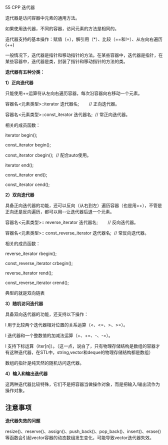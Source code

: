 55 CPP 迭代器

迭代器是访问容器中元素的通用方法。

如果使用迭代器，不同的容器，访问元素的方法是相同的。

迭代器支持的基本操作：赋值（=），解引用（*）、比较（==和!=）、从左向右遍历(++)

一般情况下，迭代器是指针和移动指针的方法。在某些容器中，迭代器是指针，在某些容器中，迭代器是类，封装了指针和移动指针的方法的类。

**迭代器有五种分类：**

**1）正向迭代器**

只能使用++运算符从左向右遍历容器，每次沿容器向右移动一个元素。

容器名<元素类型>::iterator 迭代器名;        // 正向迭代器。

容器名<元素类型>::const_iterator 迭代器名;  // 常正向迭代器。

相关的成员函数：

iterator begin();

const_iterator begin();

const_iterator cbegin();  // 配合auto使用。

iterator end();

const_iterator end();

const_iterator cend();

**2）双向迭代器**

具备正向迭代器的功能，还可以反向（从右到左）遍历容器（也是用++），不管是正向还是反向遍历，都可以用--让迭代器后退一个元素。

容器名<元素类型>:: reverse_iterator 迭代器名;        // 反向迭代器。

容器名<元素类型>:: const_reverse_iterator 迭代器名;  // 常反向迭代器。

相关的成员函数：

reverse_iterator rbegin();

const_reverse_iterator crbegin();

reverse_iterator rend();

const_reverse_iterator crend();

典型的就是双向链表

**3）随机访问迭代器**

具备双向迭代器的功能，还支持以下操作：

l 用于比较两个迭代器相对位置的关系运算（<、<=、>、>=）。

l 迭代器和一个整数值的加减法运算（+、+=、-、-=）。

l 支持下标运算（iter[n]）。（这一点，说白了，只有物理存储结构是数组的容器才有这种迭代器，在STL中，string,vector和deque的物理存储结构都是数组）

数组的指针是纯天然的随机访问迭代器。

**4）输入和输出迭代器**

这两种迭代器比较特殊，它们不是把容器当做操作对象，而是把输入/输出流作为操作对象。

## **注意事项**

**迭代器失效的问题**

resize()、reserve()、assign()、push_back()、pop_back()、insert()、erase()等函数会引起vector容器的动态数组发生变化，可能导致vector迭代器失效。
